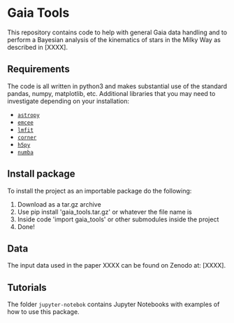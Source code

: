 # Gaia Tools

This repository contains code to help with general Gaia data handling and to perform a Bayesian analysis of the kinematics of stars in the Milky Way as described in [XXXX].


## Requirements

The code is all written in python3 and makes substantial use of the standard pandas, numpy, matplotlib, etc. Additional libraries that you may need to investigate depending on your installation:

* [`astropy`](https://www.astropy.org/)
* [`emcee`](https://emcee.readthedocs.io/en/stable/)
* [`lmfit`](https://lmfit.github.io/lmfit-py/examples/example_brute.html)
* [`corner`](https://corner.readthedocs.io/en/latest/)
* [`h5py`](https://www.h5py.org/)
* [`numba`](http://numba.pydata.org/)


## Install package

To install the project as an importable package do the following:

1) Download as a tar.gz archive
2) Use pip install 'gaia_tools.tar.gz' or whatever the file name is
3) Inside code 'import gaia_tools' or other submodules inside the project
4) Done!


## Data

The input data used in the paper XXXX can be found on Zenodo at: [XXXX].


## Tutorials

The folder `jupyter-notebok` contains Jupyter Notebooks with examples of how to use this package. 
